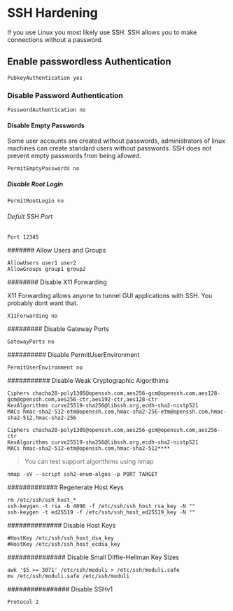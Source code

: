 # SSH Hardening

If you use Linux you most likely use SSH. SSH allows you to make connections without a password. 
## Enable passwordless Authentication 

```
PubkeyAuthentication yes
```

### Disable Password Authentication 
```
PasswordAuthentication no
```

#### Disable Empty Passwords 

Some user accounts are created without passwords, administrators of linux machines can create standard users without passwords. SSH does not prevent empty passwords from being allowed. 
```
PermitEmptyPasswords no
```

##### Disable Root Login
```
PermitRootLogin no
```

###### Defult SSH Port 
```
Port 12345 
```

####### Allow Users and Groups 
```
AllowUsers user1 user2
AllowGroups group1 group2
```

######## Disable X11 Forwarding 

X11 Forwarding allows anyone to tunnel GUI applications with SSH. You probably dont want that. 
```
X11Forwarding no 
```

######### Disable Gateway Ports 
```
GatewayPorts no 
```
########## Disable PermitUserEnvironment 
```
PermitUserEnvironment no
```

########### Disable Weak Cryptographic Algorithims 
```
Ciphers chacha20-poly1305@openssh.com,aes256-gcm@openssh.com,aes128-gcm@openssh.com,aes256-ctr,aes192-ctr,aes128-ctr
KexAlgorithms curve25519-sha256@libssh.org,ecdh-sha2-nistp521
MACs hmac-sha2-512-etm@openssh.com,hmac-sha2-256-etm@openssh.com,hmac-sha2-512,hmac-sha2-256
```

```
Ciphers chacha20-poly1305@openssh.com,aes256-gcm@openssh.com,aes256-ctr
KexAlgorithms curve25519-sha256@libssh.org,ecdh-sha2-nistp521
MACs hmac-sha2-512-etm@openssh.com,hmac-sha2-512****
```
> You can test support algorithims using nmap
```
nmap -sV --script ssh2-enum-algos -p PORT TARGET
```

############# Regenerate Host Keys 
```
rm /etc/ssh/ssh_host_*
ssh-keygen -t rsa -b 4096 -f /etc/ssh/ssh_host_rsa_key -N ""
ssh-keygen -t ed25519 -f /etc/ssh/ssh_host_ed25519_key -N ""
```

############## Disable Host Keys 
```
#HostKey /etc/ssh/ssh_host_dsa_key
#HostKey /etc/ssh/ssh_host_ecdsa_key
```

############### Disable Small Diffie-Hellman Key Sizes
```
awk '$5 >= 3071' /etc/ssh/moduli > /etc/ssh/moduli.safe
mv /etc/ssh/moduli.safe /etc/ssh/moduli
```

################ Disable SSHv1
```
Protocol 2
```
